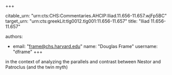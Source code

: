 +++


citable_urn: "urn:cts:CHS:Commentaries.AHCIP:Iliad.11.656-11.657.wjFp5BC"
target_urn: "urn:cts:greekLit:tlg0012.tlg001:11.656-11.657"
title: "Iliad 11.656-11.657"

authors:
- email: "frame@chs.harvard.edu"
  name: "Douglas Frame"
  username: "dframe"
+++

<p>in the context of analyzing the parallels and contrast between Nestor and Patroclus (and the twin myth)</p>